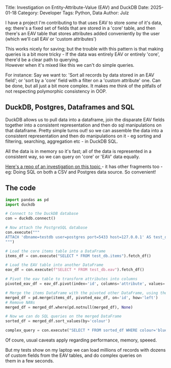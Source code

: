 Title: Investigation on Entity-Attribute-Value (EAV) and DuckDB
Date: 2025-01-18
Category: Developer
Tags: Python, Data
Author: Julz

I have a project I'm contributing to that uses EAV to store _some_ of it's data, eg: there's a fixed set of fields that are stored in a 'core' table, and then there's an EAV table that stores
attributes added conveniently by the user (which we'll call EAV or 'custom attributes')

This works nicely for saving; but the trouble with this pattern is that making queries is a bit more tricky - If the data was entirely EAV or entirely 'core', there'd be a clear path to querying.  
However when it's mixed like this we can't do simple queries.

For instance: Say we want to: 'Sort all records by data stored in an EAV field'; or 'sort by a 'core' field with a filter on a
'custom attribute' one. Can be done, but all just a bit more complex.
It makes me think of the pitfalls of not respecting polymorphic consistency in OOP.

## DuckDB, Postgres, Dataframes and SQL

DuckDB allows us to pull data into a dataframe, join the disparate EAV fields together into a consistent representation and then do sql manipulations on that dataframe. Pretty simple turns out! so we
can
assemble
the data
into a consistent
representation and
then do
manipulations on it - eg
sorting and
filtering, searching, aggregation etc - in
DuckDB SQL.

All the
data is in
memory so it's fast;
all of the data is represented in a consistent way, so we can query on 'core' or 'EAV' data equally.

[Here's a repo of an investigation on this topic
](https://github.com/julzhk/duckdb-investigate/blob/main/duckdb-investigate.ipynb) - it has other fragments too - eg: Doing SQL on both a CSV and Postgres data source. So convenient!

## The code


```python
import pandas as pd
import duckdb

# Connect to the DuckDB database
con = duckdb.connect()

# Now attach the PostgreSQL database
con.execute("""
ATTACH 'dbname=testdb user=postgres port=5433 host=127.0.0.1' AS test_db (TYPE POSTGRES);
""")

# Load the core items table into a DataFrame
items_df = con.execute("SELECT * FROM test_db.items").fetch_df()

# Load the EAV table into another DataFrame
eav_df = con.execute(f"SELECT * FROM test_db.eav").fetch_df()

# Pivot the eav table to transform attributes into columns
pivoted_eav_df = eav_df.pivot(index='id', columns='attribute', values='attribute_value').reset_index()

# Merge the items DataFrame with the pivoted other DataFrame, using the 'id' column as key
merged_df = pd.merge(items_df, pivoted_eav_df, on='id', how='left')
# Remove NANs
merged_df = merged_df.where(pd.notnull(merged_df), None)

# Now we can do SQL queries on the merged DataFrame
sorted_df = merged_df.sort_values(by='colour')

complex_query = con.execute("SELECT * FROM sorted_df WHERE colour='blue' AND id > 100").fetch_df()

```

Of coure, usual caveats apply regarding performance, memory, speeed. 

But my tests show on my laptop we can load millions of records with dozens of custom fields from the EAV tables, and do complex queries on  
them in a few seconds.

```
